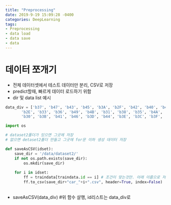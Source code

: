 ```yaml
---
title: "Preprocessing"
date: 2019-9-19 15:09:28 -0400
categories: DeepLearning
tags:
- Preprocessing
- data load
- data save
- data
---
```


# 데이터 쪼개기
* 전체 데이터셋에서 테스트 데이터만 분리, CSV로 저장
* predict할때, 빠르게 데이터 로드하기 위함
* dir 및 data list 예시 

```python
data_div = ['b37', 'b47', 'b43', 'b45', 'b3A', 'b2F', 'b42', 'b40', 'b48', 'b39',
       'b2E', 'b33', 'b36', 'b49', 'b4B', 'b31', 'b38', 'b35', 'b4A', 'b34',
       'b30', 'b3B', 'b41', 'b46', 'b3D', 'b44', 'b3E', 'b3C', 'b3F', 'b32']
```

```python
import os

# dataset2폴더가 있으면 그곳에 저장
# 없으면 detaset2폴더 만들고 그곳에 for문 이하 생성 데이터 저장

def saveAsCSV(idset):
    save_dir = '/data/dataset2/'
    if not os.path.exists(save_dir):
        os.mkdir(save_dir)
        
    for i in idset:
        ff = traindata[traindata.id == i] # 조건이 맞는것만. 아래 이름으로 저장
        ff.to_csv(save_dir+"car_"+i+".csv", header=True, index=False)
        
```
 * saveAsCSV(data_div) #위 함수 살행, id리스트는 data_div로
